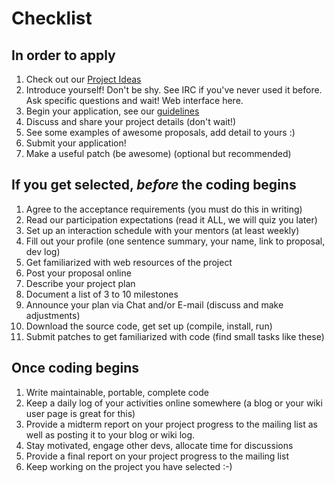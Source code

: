 # Checklist

## In order to apply

1. Check out our [Project Ideas](https://github.com/opencax/GSoC/issues?q=is%3Aissue+is%3Aopen+label%3A%22GSoC+2025%22+sort%3Aupdated-asc)
2. Introduce yourself! Don't be shy. See IRC if you've never used it before. Ask specific questions and wait! Web interface here.
3. Begin your application, see our [guidelines](gsoc_guidelines.html)
4. Discuss and share your project details (don't wait!)
6. See some examples of awesome proposals, add detail to yours :)
7. Submit your application!
8. Make a useful patch (be awesome) (optional but recommended)

## If you get selected, _before_ the coding begins

1. Agree to the acceptance requirements (you must do this in writing)
2. Read our participation expectations (read it ALL, we will quiz you later)
3. Set up an interaction schedule with your mentors (at least weekly)
4. Fill out your profile (one sentence summary, your name, link to proposal, dev log)
5. Get familiarized with web resources of the project
6. Post your proposal online
7. Describe your project plan
8. Document a list of 3 to 10 milestones
9. Announce your plan via Chat and/or E-mail (discuss and make adjustments)
10. Download the source code, get set up (compile, install, run)
11. Submit patches to get familiarized with code (find small tasks like these)

## Once coding begins

1. Write maintainable, portable, complete code
2. Keep a daily log of your activities online somewhere (a blog or your wiki user page is great for this)
3. Provide a midterm report on your project progress to the mailing list as well as posting it to your blog or wiki log.
4. Stay motivated, engage other devs, allocate time for discussions
5. Provide a final report on your project progress to the mailing list
6. Keep working on the project you have selected :-)
